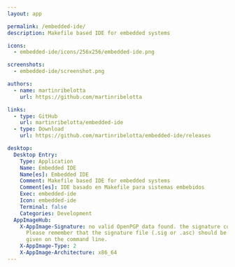 ```yaml
---
layout: app

permalink: /embedded-ide/
description: Makefile based IDE for embedded systems

icons:
  - embedded-ide/icons/256x256/embedded-ide.png

screenshots:
  - embedded-ide/screenshot.png

authors:
  - name: martinribelotta
    url: https://github.com/martinribelotta

links:
  - type: GitHub
    url: martinribelotta/embedded-ide
  - type: Download
    url: https://github.com/martinribelotta/embedded-ide/releases

desktop:
  Desktop Entry:
    Type: Application
    Name: Embedded IDE
    Name[es]: Embedded IDE
    Comment: Makefile based IDE for embedded systems
    Comment[es]: IDE basado en Makefile para sistemas embebidos
    Exec: embedded-ide
    Icon: embedded-ide
    Terminal: false
    Categories: Development
  AppImageHub:
    X-AppImage-Signature: no valid OpenPGP data found. the signature could not be verified.
      Please remember that the signature file (.sig or .asc) should be the first file
      given on the command line.
    X-AppImage-Type: 2
    X-AppImage-Architecture: x86_64
---
```


